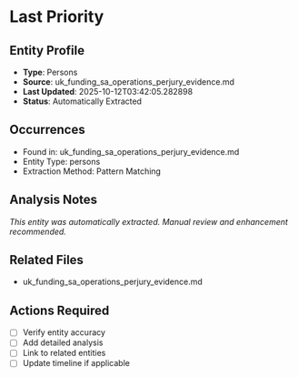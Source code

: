 # Last Priority

## Entity Profile
- **Type**: Persons
- **Source**: uk_funding_sa_operations_perjury_evidence.md
- **Last Updated**: 2025-10-12T03:42:05.282898
- **Status**: Automatically Extracted

## Occurrences
- Found in: uk_funding_sa_operations_perjury_evidence.md
- Entity Type: persons
- Extraction Method: Pattern Matching

## Analysis Notes
*This entity was automatically extracted. Manual review and enhancement recommended.*

## Related Files
- uk_funding_sa_operations_perjury_evidence.md

## Actions Required
- [ ] Verify entity accuracy
- [ ] Add detailed analysis
- [ ] Link to related entities
- [ ] Update timeline if applicable

